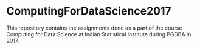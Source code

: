 # ComputingForDataScience2017
This repository contains the assignments done as a part of the course Computing for Data Science at Indian Statistical Institute during PGDBA in 2017.
